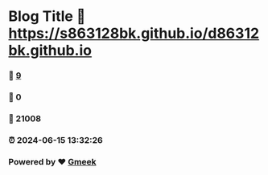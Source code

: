 # Blog Title :link: https://s863128bk.github.io/d86312bk.github.io 
### :page_facing_up: [9](https://s863128bk.github.io/d86312bk.github.io/tag.html) 
### :speech_balloon: 0 
### :hibiscus: 21008 
### :alarm_clock: 2024-06-15 13:32:26 
### Powered by :heart: [Gmeek](https://github.com/Meekdai/Gmeek)
